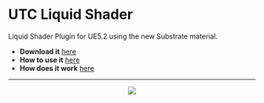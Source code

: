 # UTC Liquid Shader

Liquid Shader Plugin for UE5.2 using the new Substrate material.

* **Download it** [here](https://github.com/UniversalToolCompiler/UTC_LiquidShader/releases)
* **How to use it** [here](https://github.com/UniversalToolCompiler/UTC_LiquidShader/wiki/UE5-Dynamic-Liquid-Shader:-Tutorial)
* **How does it work** [here](https://github.com/UniversalToolCompiler/UTC_LiquidShader/wiki/UE5-Dynamic-Liquid-Shader:-Technical-Breakdown)

***

<p align="center">
<img src="https://github.com/UniversalToolCompiler/UTC_LiquidShader/blob/b30f104de9c1c71991c728b72e40451d9a6531c0/OutContent/Gifs/LiquidShaderBottle.gif">
</p>
